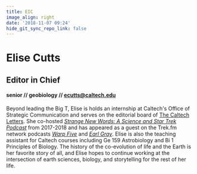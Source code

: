 ```yaml
---
title: EIC
image_align: right
date: '2018-11-07 09:24'
hide_git_sync_repo_link: false
---
```


# Elise Cutts
## Editor in Chief
#### senior // geobiology // [ecutts@caltech.edu](mailto:ecutts@caltech.edu)

Beyond leading the Big T, Elise is holds an internship at Caltech's Office of Strategic Communication and serves on the editorial board of [The Caltech Letters](https://caltechletters.org/). She co-hosted [_Strange New Words: A Science and Star Trek Podcast_](https://soundcloud.com/strange-new-worlds) from 2017-2018 and has appeared as a guest on the  Trek.fm network podcasts [_Warp Five_](http://www.trek.fm/warp-five/) and [_Earl Gray_](http://www.trek.fm/earl-gray/). Elise is also the teaching assistant for  Caltech courses including Ge 159 Astrobiology and Bi 1 Principles of Biology. The history of the co-evolution of life and the Earth is her favorite story of all, and Elise hopes to continue working at the intersection of earth sciences, biology, and storytelling for the rest of her life. 